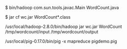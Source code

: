 
$ bin/hadoop com.sun.tools.javac.Main WordCount.java

$ jar cf wc.jar WordCount*.class

/usr/local/hadoop-2.8.0/bin/hadoop jar  wc.jar WordCount /tmp/wordcount/input /tmp/wordcount/output

/usr/local/pig-0.17.0/bin/pig -x mapreduce pigdemo.pig
